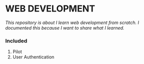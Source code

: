 # WEB DEVELOPMENT

*This repository is about I learn web development from scratch. I documented this because I want to share what I learned.*

### Included
1. Pilot
22. User Authentication